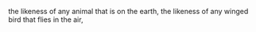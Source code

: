 the likeness of any animal that is on the earth, the likeness of any winged bird that flies in the air,
